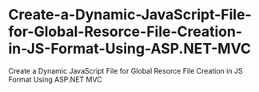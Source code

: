 Create-a-Dynamic-JavaScript-File-for-Global-Resorce-File-Creation-in-JS-Format-Using-ASP.NET-MVC
================================================================================================

Create a Dynamic JavaScript File for Global Resorce File Creation in JS Format Using ASP.NET MVC
